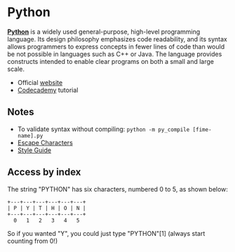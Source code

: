 # Python

[**Python**](https://www.python.org/) is a widely used general-purpose, high-level programming language. Its design philosophy emphasizes code readability, and its syntax allows programmers to express concepts in fewer lines of code than would be not possible in languages such as C++ or Java. The language provides constructs intended to enable clear programs on both a small and large scale.

- Official [website](https://www.python.org/)
- [Codecademy](https://www.codecademy.com/en/tracks/python) tutorial

## Notes

- To validate syntax without compiling: `python -m py_compile [fime-name].py`
- [Escape Characters](http://www.tutorialspoint.com/python/python_strings.htm)
- [Style Guide](https://www.python.org/dev/peps/pep-0008/)

## Access by index

The string "PYTHON" has six characters, numbered 0 to 5, as shown below:

    +---+---+---+---+---+---+
    | P | Y | T | H | O | N |
    +---+---+---+---+---+---+
      0   1   2   3   4   5

So if you wanted "Y", you could just type "PYTHON"[1] (always start counting from 0!)
